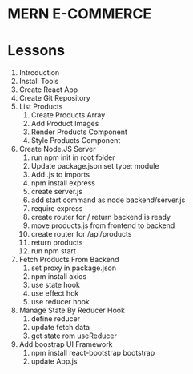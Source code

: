 # MERN E-COMMERCE

# Lessons
1. Introduction
2. Install Tools
3. Create React App
4. Create Git Repository
5. List Products
    1. Create Products Array
    2. Add Product Images
    3. Render Products Component
    4. Style Products Component
7. Create Node.JS Server
    1. run npm init in root folder
    2. Update package.json set type: module
    3. Add .js to imports
    4. npm install express
    5. create server.js
    6. add start command as node backend/server.js
    7. require express
    8. create router for / return backend is ready
    9. move products.js from frontend to backend
    10. create router for /api/products
    11. return products
    12. run npm start
8. Fetch Products From Backend
    1. set proxy in package.json
    2. npm install axios
    3. use state hook
    4. use effect hok
    5. use reducer hook
9. Manage State By Reducer Hook
    1. define reducer
    2. update fetch data
    3. get state rom useReducer
10. Add boostrap UI Framework
    1. npm install react-bootstrap bootstrap 
    2. update App.js